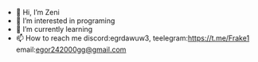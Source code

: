 - 👋 Hi, I’m Zeni
- 👀 I’m interested in programing
- 🌱 I’m currently learning
- 📫 How to reach me discord:egrdawuw3, teelegram:https://t.me/Frake1 email:egor242000gg@gmail.com



<!---
egordawuw3/egordawuw3 is a ✨ special ✨ repository because its `README.md` (this file) appears on your GitHub profile.
You can click the Preview link to take a look at your changes.
--->
